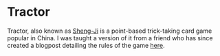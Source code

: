 # Tractor

Tractor, also known as [Sheng-Ji](https://en.wikipedia.org/wiki/Sheng_ji) is a point-based trick-taking card game popular in China. I was taught a version of it from a friend who has since created a blogpost detailing the rules of the game [here](https://shadowwolf37.blogspot.com/2023/09/tractor-rules.html).
